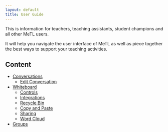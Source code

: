 ```yaml
---
layout: default
title: User Guide
---
```


This is information for teachers, teaching assistants, student champions and all other MeTL users.

It will help you navigate the user interface of MeTL as well as piece together the best ways to support your teaching activities.

## Content

- [Conversations](guide-conversations.html)
  - [Edit Conversation](guide-edit-conversation.html)
- [Whiteboard](guide-whiteboard.html)
  - [Controls](guide-controls.html) 
  - [Integrations](guide-integrations.html) 
  - [Recycle Bin](guide-recycle-bin.html) 
  - [Copy and Paste](guide-copypaste.html) 
  - [Sharing](guide-sharing.html)
  - [Word Cloud](guide-word-cloud.html)
- [Groups](guide-groups.html)
